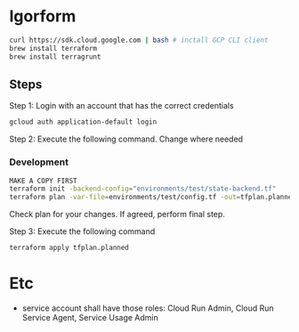 # Igorform

```bash
curl https://sdk.cloud.google.com | bash # inctall GCP CLI client
brew install terraform
brew install terragrunt
```

## Steps

Step 1:
Login with an account that has the correct credentials
```bash
gcloud auth application-default login
```

Step 2:
Execute the following command. Change where needed

### Development
```bash
MAKE A COPY FIRST
terraform init -backend-config="environments/test/state-backend.tf"
terraform plan -var-file=environments/test/config.tf -out=tfplan.planned
```

Check plan for your changes. If agreed, perform final step.

Step 3:
Execute the following command
```bash
terraform apply tfplan.planned
```

# Etc
- service account shall have those roles: Cloud Run Admin, Cloud Run Service Agent, Service Usage Admin